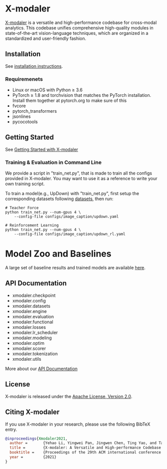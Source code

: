 # X-modaler
[X-modaler](https://xmodaler.readthedocs.io/en/latest/) is a versatile and high-performance codebase for cross-modal analytics. This codebase unifies comprehensive high-quality modules in state-of-the-art vision-language techniques, which are organized in a standardized and user-friendly fashion.

## Installation
See [installation instructions](https://xmodaler.readthedocs.io/en/latest/tutorials/installation.html).

### Requiremenets
* Linux or macOS with Python ≥ 3.6
* PyTorch ≥ 1.8 and torchvision that matches the PyTorch installation. Install them together at pytorch.org to make sure of this
* fvcore
* pytorch_transformers
* jsonlines
* pycocotools

## Getting Started 
See [Getting Started with X-modaler](https://xmodaler.readthedocs.io/en/latest/tutorials/getting_started.html)

### Training & Evaluation in Command Line

We provide a script in "train_net.py", that is made to train all the configs provided in X-modaler. You may want to use it as a reference to write your own training script.

To train a model(e.g., UpDown) with "train_net.py", first setup the corresponding datasets following [datasets](xmodaler/datasets/README.md), then run:
```
# Teacher Force
python train_net.py --num-gpus 4 \
 	--config-file configs/image_caption/updown.yaml

# Reinforcement Learning
python train_net.py --num-gpus 4 \
 	--config-file configs/image_caption/updown_rl.yaml
```

# Model Zoo and Baselines
A large set of baseline results and trained models are available [here](https://xmodaler.readthedocs.io/en/latest/notes/benchmarks.html).

## API Documentation
* xmodaler.checkpoint
* xmodaler.config
* xmodaler.datasets
* xmodaler.engine
* xmodaler.evaluation
* xmodaler.functional
* xmodaler.losses
* xmodaler.lr_scheduler
* xmodaler.modeling
* xmodaler.optim
* xmodaler.scorer
* xmodaler.tokenization
* xmodaler.utils

More about our [API Documentation](https://xmodaler.readthedocs.io/en/latest/modules/index.html)

## License
X-modaler is released under the [Apache License, Version 2.0](LICENSE).

## Citing X-modaler
If you use X-modaler in your research, please use the following BibTeX entry.

```BibTeX
@inproceedings{Xmodaler2021,
  author =       {Yehao Li, Yingwei Pan, Jingwen Chen, Ting Yao, and Tao Mei},
  title =        {X-modaler: A Versatile and High-performance Codebase for Cross-modal Analytics},
  booktitle =    {Proceedings of the 29th ACM international conference on Multimedia},
  year =         {2021}
}
```
